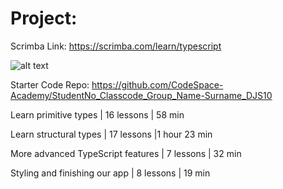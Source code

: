 
# Project: 

Scrimba Link: https://scrimba.com/learn/typescript

![alt text](<project image.png>)

Starter Code Repo: https://github.com/CodeSpace-Academy/StudentNo_Classcode_Group_Name-Surname_DJS10

Learn primitive types | 16 lessons | 58 min

Learn structural types | 17 lessons |1 hour 23 min

More advanced TypeScript features | 7 lessons | 32 min

Styling and finishing our app | 8 lessons | 19 min

